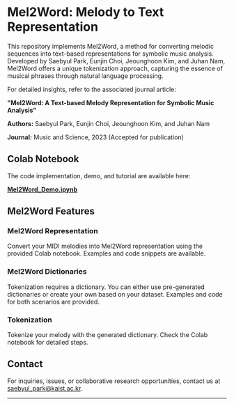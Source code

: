 
# Mel2Word: Melody to Text Representation

This repository implements Mel2Word, a method for converting melodic sequences into text-based representations for symbolic music analysis. Developed by Saebyul Park, Eunjin Choi, Jeounghoon Kim, and Juhan Nam, Mel2Word offers a unique tokenization approach, capturing the essence of musical phrases through natural language processing.

For detailed insights, refer to the associated journal article:

**"Mel2Word: A Text-based Melody Representation for Symbolic Music Analysis"**

**Authors:** Saebyul Park, Eunjin Choi, Jeounghoon Kim, and Juhan Nam

**Journal:** Music and Science, 2023 (Accepted for publication)

## Colab Notebook

The code implementation, demo, and tutorial are available here: 

[**Mel2Word_Demo.ipynb**](https://colab.research.google.com/drive/1ZfnloqWUDe4yKqWS3ljde3YUxk5y14Xc?usp=sharing)

## Mel2Word Features

### Mel2Word Representation

Convert your MIDI melodies into Mel2Word representation using the provided Colab notebook. Examples and code snippets are available.

### Mel2Word Dictionaries

Tokenization requires a dictionary. You can either use pre-generated dictionaries or create your own based on your dataset. Examples and code for both scenarios are provided.

### Tokenization

Tokenize your melody with the generated dictionary. Check the Colab notebook for detailed steps.

## Contact

For inquiries, issues, or collaborative research opportunities, contact us at saebyul_park@kaist.ac.kr.

---
